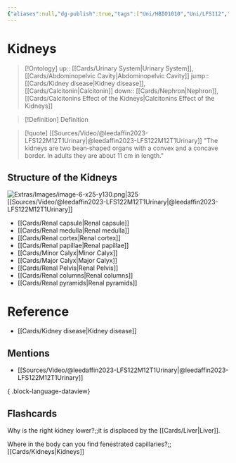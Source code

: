 ```yaml
---
{"aliases":null,"dg-publish":true,"tags":["Uni/HBIO1010","Uni/LFS112","flashcards/LFS112"],"permalink":"/cards/kidneys/","dgPassFrontmatter":true}
---
```


# Kidneys

> [!Ontology]
> up:: [[Cards/Urinary System\|Urinary System]], [[Cards/Abdominopelvic Cavity\|Abdominopelvic Cavity]]
> jump:: [[Cards/Kidney disease\|Kidney disease]], [[Cards/Calcitonin\|Calcitonin]]
> down:: [[Cards/Nephron\|Nephron]], [[Cards/Calcitonins Effect of the Kidneys\|Calcitonins Effect of the Kidneys]]

> [!Definition] Definition

> [!quote] [[Sources/Video/@leedaffin2023-LFS122M12T1Urinary\|@leedaffin2023-LFS122M12T1Urinary]]
> "The kidneys are two bean‐shaped organs with a convex and a concave border. In adults they are about 11 cm in length."

## Structure of the Kidneys

![Extras/Images/image-6-x25-y130.png|325](/img/user/Extras/Images/image-6-x25-y130.png)
[[Sources/Video/@leedaffin2023-LFS122M12T1Urinary\|@leedaffin2023-LFS122M12T1Urinary]]

- [[Cards/Renal capsule\|Renal capsule]]
- [[Cards/Renal medulla\|Renal medulla]]
- [[Cards/Renal cortex\|Renal cortex]]
- [[Cards/Renal papillae\|Renal papillae]]
- [[Cards/Minor Calyx\|Minor Calyx]]
- [[Cards/Major Calyx\|Major Calyx]]
- [[Cards/Renal Pelvis\|Renal Pelvis]]
- [[Cards/Renal columns\|Renal columns]]
- [[Cards/Renal pyramids\|Renal pyramids]]

# Reference

- [[Cards/Kidney disease\|Kidney disease]]

## Mentions

- [[Sources/Video/@leedaffin2023-LFS122M12T1Urinary\|@leedaffin2023-LFS122M12T1Urinary]]

{ .block-language-dataview}

## Flashcards

Why is the right kidney lower?;;it is displaced by the [[Cards/Liver\|Liver]].
<!--SR:!2024-05-30,24,250-->

Where in the body can you find fenestrated capillaries?;;[[Cards/Kidneys\|Kidneys]]
<!--SR:!2024-05-08,2,140-->